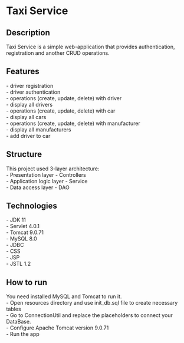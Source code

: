 ﻿# Taxi Service

<h2>Description</h2>
Taxi Service is a simple web-application that provides authentication, registration and another CRUD operations.

<h2>Features</h2>
- driver registration<br>
- driver authentication<br>
- operations (create, update, delete) with driver<br>
- display all drivers<br>
- operations (create, update, delete) with car<br>
- display all cars<br>
- operations (create, update, delete) with manufacturer<br>
- display all manufacturers<br>
- add driver to car<br>

<h2>Structure</h2>
This project used 3-layer architecture:<br>
- Presentation layer - Controllers<br>
- Application logic layer - Service<br>
- Data access layer - DAO<br>

<h2>Technologies</h2>
- JDK 11<br>
- Servlet 4.0.1<br>
- Tomcat 9.0.71<br>
- MySQL 8.0<br>
- JDBC<br>
- CSS<br>
- JSP<br>
- JSTL 1.2<br>

<h2>How to run</h2>
You need installed MySQL and Tomcat to run it.<br>
- Open resources directory and use init_db.sql file to create necessary tables<br>
- Go to ConnectionUtil and replace the placeholders to connect your DataBase.<br>
- Configure Apache Tomcat version 9.0.71<br>
- Run the app<br>
